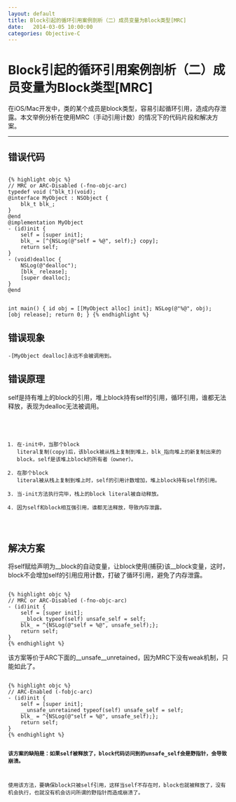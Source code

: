 ```yaml
---
layout: default
title: Block引起的循环引用案例剖析（二）成员变量为Block类型[MRC]
date:   2014-03-05 10:00:00
categories: Objective-C
---
```


# Block引起的循环引用案例剖析（二）成员变量为Block类型[MRC]

在iOS/Mac开发中，类的某个成员是block类型，容易引起循环引用，造成内存泄露。本文举例分析在使用MRC（手动引用计数）的情况下的代码片段和解决方案。

<code></code>
- - -
<code></code>

## 错误代码

<code>
{% highlight objc %}
// MRC or ARC-Disabled (-fno-objc-arc)
typedef void (^blk_t)(void);
@interface MyObject : NSObject {
    blk_t blk_;
}
@end
@implementation MyObject
- (id)init {
    self = [super init];
    blk_ = [^{NSLog(@"self = %@", self);} copy]; 
    return self;
}
- (void)dealloc {
    NSLog(@"dealloc"); 
    [blk_ release];
    [super dealloc];
}
@end

int main() {
    id obj = [[MyObject alloc] init]; 
    NSLog(@"%@", obj);
    [obj release];
    return 0;
}
{% endhighlight %}
</code>

## 错误现象

<code>-[MyObject dealloc]永远不会被调用到。</code>

## 错误原理

self是持有堆上的block的引用，堆上block持有self的引用，循环引用，谁都无法释放，表现为dealloc无法被调用。

<code>

1. 在-init中，当那个block literal复制(copy)后，该block被从栈上复制到堆上，blk_指向堆上的新复制出来的block，self是该堆上block的所有者（owner）。
1. 在那个block literal被从栈上复制到堆上时，self的引用计数增加，堆上block持有self的引用。
1. 当-init方法执行完毕，栈上的block literal被自动释放。
1. 因为self和block相互强引用，谁都无法释放，导致内存泄露。

</code>

## 解决方案

将self赋给声明为\_\_block的自动变量，让block使用(捕获)该\_\_block变量，这时，block不会增加self的引用应用计数，打破了循环引用，避免了内存泄露。

<code>
{% highlight objc %}
// MRC or ARC-Disabled (-fno-objc-arc)
- (id)init {
    self = [super init];
    __block typeof(self) unsafe_self = self;
    blk_ = ^{NSLog(@"self = %@", unsafe_self);}; 
    return self;
}
{% endhighlight %}
</code>

该方案等价于ARC下面的\_\_unsafe\_\_unretained，因为MRC下没有weak机制，只能如此了。

<code>
{% highlight objc %}
// ARC-Enabled (-fobjc-arc)
- (id)init {
    self = [super init];
    __unsafe_unretained typeof(self) unsafe_self = self;
    blk_ = ^{NSLog(@"self = %@", unsafe_self);}; 
    return self;
}
{% endhighlight %}

**该方案的缺陷是：如果self被释放了，block代码访问到的unsafe_self会是野指针，会导致崩溃。**

使用该方法，要确保block只被self引用，这样当self不存在时，block也就被释放了，没有机会执行，也就没有机会访问所谓的野指针而造成崩溃了。
